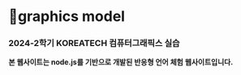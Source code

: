 # 💬graphics model
### 2024-2학기 KOREATECH 컴퓨터그래픽스 실습

**본 웹사이트는 node.js를 기반으로 개발된 반응형 언어 체험 웹사이트입니다.**
